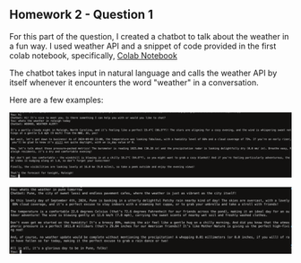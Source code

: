 ## Homework 2 - Question 1

For this part of the question, I created a chatbot to talk about the weather in a fun way. I used weather API and a snippet of code provided in the first colab notebook, specifically, [Colab Notebook](https://colab.research.google.com/drive/1KtirU3s4_lgITp5ufPMyd4pJg1XiJqmU?usp=sharing#scrollTo=zl803p9Verss)

The chatbot takes input in natural language and calls the weather API by itself whenever it encounters the word "weather" in a conversation.

Here are a few examples:

![Example 1](2.1_demo1.png)

![Example 2](2.1_demo2.png)